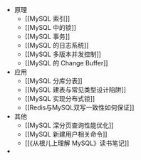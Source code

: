 - 原理
	- [[MySQL 索引]]
	- [[MySQL 中的锁]]
	- [[MySQL 事务]]
	- [[MySQL 的日志系统]]
	- [[MySQL 多版本并发控制]]
	- [[MySQL 的 Change Buffer]]
- 应用
	- [[MySQL 分库分表]]
	- [[MySQL 建表与常见类型设计陷阱]]
	- [[MySQL 实现分布式锁]]
	- [[Redis与MySQL双写一致性如何保证]]
- 其他
	- [[MySQL 深分页查询性能优化]]
	- [[MySQL 新建用户相关命令]]
	- [[《从根儿上理解 MySQL》读书笔记]]
-
